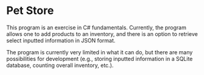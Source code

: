 # Pet Store
This program is an exercise in C# fundamentals. 
Currently, the program allows one to add products to an inventory, and there is an option to retrieve select inputted information in JSON format. 

The program is currently very limited in what it can do, but there are many possibilities for development (e.g., storing inputted information in a SQLite database, counting overall inventory, etc.).
